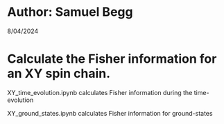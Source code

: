 # Author: Samuel Begg
8/04/2024
# Calculate the Fisher information for an XY spin chain.

XY_time_evolution.ipynb calculates Fisher information during the time-evolution

XY_ground_states.ipynb calculates Fisher information for ground-states


